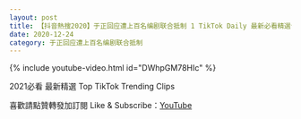 ```yaml
---
layout: post
title: 【抖音熱搜2020】于正回应遭上百名编剧联合抵制 1 TikTok Daily 最新必看精選合集2020 12 24
date: 2020-12-24
category: 于正回应遭上百名编剧联合抵制
---
```


{% include youtube-video.html id="DWhpGM78HIc" %}

2021必看 最新精選 Top TikTok Trending Clips

喜歡請點贊轉發加訂閱 Like & Subscribe：[YouTube](https://www.youtube.com/channel/UCAoR7VcanIPd04uEq_GIylA/videos)

